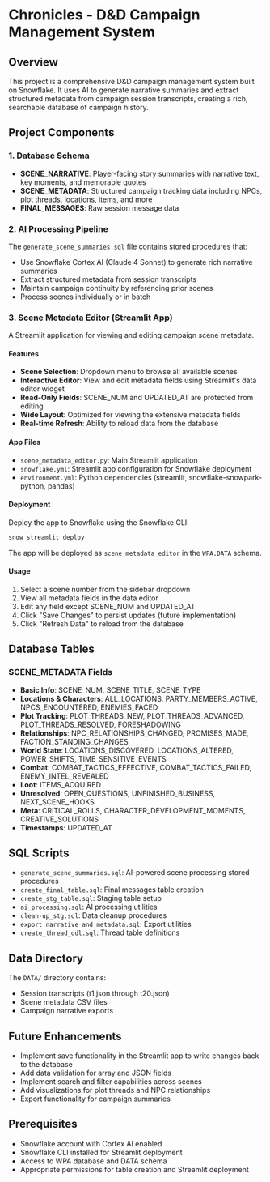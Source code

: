 # Chronicles - D&D Campaign Management System

## Overview

This project is a comprehensive D&D campaign management system built on Snowflake. It uses AI to generate narrative summaries and extract structured metadata from campaign session transcripts, creating a rich, searchable database of campaign history.

## Project Components

### 1. Database Schema
- **SCENE_NARRATIVE**: Player-facing story summaries with narrative text, key moments, and memorable quotes
- **SCENE_METADATA**: Structured campaign tracking data including NPCs, plot threads, locations, items, and more
- **FINAL_MESSAGES**: Raw session message data

### 2. AI Processing Pipeline
The `generate_scene_summaries.sql` file contains stored procedures that:
- Use Snowflake Cortex AI (Claude 4 Sonnet) to generate rich narrative summaries
- Extract structured metadata from session transcripts
- Maintain campaign continuity by referencing prior scenes
- Process scenes individually or in batch

### 3. Scene Metadata Editor (Streamlit App)

A Streamlit application for viewing and editing campaign scene metadata.

#### Features
- **Scene Selection**: Dropdown menu to browse all available scenes
- **Interactive Editor**: View and edit metadata fields using Streamlit's data editor widget
- **Read-Only Fields**: SCENE_NUM and UPDATED_AT are protected from editing
- **Wide Layout**: Optimized for viewing the extensive metadata fields
- **Real-time Refresh**: Ability to reload data from the database

#### App Files
- `scene_metadata_editor.py`: Main Streamlit application
- `snowflake.yml`: Streamlit app configuration for Snowflake deployment
- `environment.yml`: Python dependencies (streamlit, snowflake-snowpark-python, pandas)

#### Deployment
Deploy the app to Snowflake using the Snowflake CLI:

```bash
snow streamlit deploy
```

The app will be deployed as `scene_metadata_editor` in the `WPA.DATA` schema.

#### Usage
1. Select a scene number from the sidebar dropdown
2. View all metadata fields in the data editor
3. Edit any field except SCENE_NUM and UPDATED_AT
4. Click "Save Changes" to persist updates (future implementation)
5. Click "Refresh Data" to reload from the database

## Database Tables

### SCENE_METADATA Fields
- **Basic Info**: SCENE_NUM, SCENE_TITLE, SCENE_TYPE
- **Locations & Characters**: ALL_LOCATIONS, PARTY_MEMBERS_ACTIVE, NPCS_ENCOUNTERED, ENEMIES_FACED
- **Plot Tracking**: PLOT_THREADS_NEW, PLOT_THREADS_ADVANCED, PLOT_THREADS_RESOLVED, FORESHADOWING
- **Relationships**: NPC_RELATIONSHIPS_CHANGED, PROMISES_MADE, FACTION_STANDING_CHANGES
- **World State**: LOCATIONS_DISCOVERED, LOCATIONS_ALTERED, POWER_SHIFTS, TIME_SENSITIVE_EVENTS
- **Combat**: COMBAT_TACTICS_EFFECTIVE, COMBAT_TACTICS_FAILED, ENEMY_INTEL_REVEALED
- **Loot**: ITEMS_ACQUIRED
- **Unresolved**: OPEN_QUESTIONS, UNFINISHED_BUSINESS, NEXT_SCENE_HOOKS
- **Meta**: CRITICAL_ROLLS, CHARACTER_DEVELOPMENT_MOMENTS, CREATIVE_SOLUTIONS
- **Timestamps**: UPDATED_AT

## SQL Scripts

- `generate_scene_summaries.sql`: AI-powered scene processing stored procedures
- `create_final_table.sql`: Final messages table creation
- `create_stg_table.sql`: Staging table setup
- `ai_processing.sql`: AI processing utilities
- `clean-up_stg.sql`: Data cleanup procedures
- `export_narrative_and_metadata.sql`: Export utilities
- `create_thread_ddl.sql`: Thread table definitions

## Data Directory

The `DATA/` directory contains:
- Session transcripts (t1.json through t20.json)
- Scene metadata CSV files
- Campaign narrative exports

## Future Enhancements

- Implement save functionality in the Streamlit app to write changes back to the database
- Add data validation for array and JSON fields
- Implement search and filter capabilities across scenes
- Add visualizations for plot threads and NPC relationships
- Export functionality for campaign summaries

## Prerequisites

- Snowflake account with Cortex AI enabled
- Snowflake CLI installed for Streamlit deployment
- Access to WPA database and DATA schema
- Appropriate permissions for table creation and Streamlit deployment
